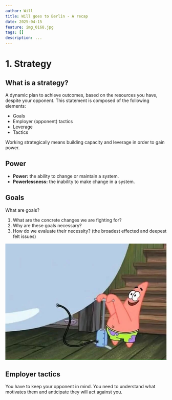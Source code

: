 ```yaml
---
author: Will
title: Will goes to Berlin - A recap
date: 2025-04-15
feature: img_0168.jpg
tags: []
description: ...
---
```

# 1. Strategy

## What is a strategy?

A dynamic plan to achieve outcomes, based on the resources you have, despite your opponent. This statement is composed of the following elements:

* Goals
* Employer (opponent) tactics
* Leverage
* Tactics

Working strategically means building capacity and leverage in order to gain power. 

## Power

* **Power:** the ability to change or maintain a system.
* **Powerlessness:** the inability to make change in a system.

## Goals

What are goals?

1. What are the concrete changes we are fighting for?
2. Why are these goals necessary?
3. How do we evaluate their necessity? 
   (the broadest effected and deepest felt issues)

![Weeeeeee](img_0169.jpg "Bubbles!")

## Employer tactics

You have to keep your opponent in mind. You need to understand what motivates them and anticipate they will act against you.
